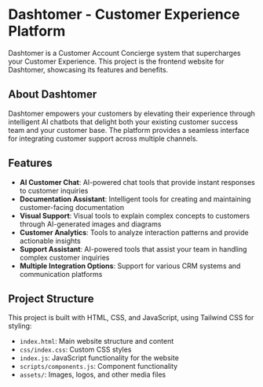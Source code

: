 # Dashtomer - Customer Experience Platform

Dashtomer is a Customer Account Concierge system that supercharges your Customer Experience. This project is the frontend website for Dashtomer, showcasing its features and benefits.

## About Dashtomer

Dashtomer empowers your customers by elevating their experience through intelligent AI chatbots that delight both your existing customer success team and your customer base. The platform provides a seamless interface for integrating customer support across multiple channels.

## Features

- **AI Customer Chat**: AI-powered chat tools that provide instant responses to customer inquiries
- **Documentation Assistant**: Intelligent tools for creating and maintaining customer-facing documentation
- **Visual Support**: Visual tools to explain complex concepts to customers through AI-generated images and diagrams
- **Customer Analytics**: Tools to analyze interaction patterns and provide actionable insights
- **Support Assistant**: AI-powered tools that assist your team in handling complex customer inquiries
- **Multiple Integration Options**: Support for various CRM systems and communication platforms

## Project Structure

This project is built with HTML, CSS, and JavaScript, using Tailwind CSS for styling:

- `index.html`: Main website structure and content
- `css/index.css`: Custom CSS styles
- `index.js`: JavaScript functionality for the website
- `scripts/components.js`: Component functionality
- `assets/`: Images, logos, and other media files
